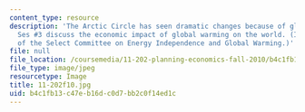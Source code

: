 ```yaml
---
content_type: resource
description: 'The Arctic Circle has seen dramatic changes because of global warming.
  Ses #3 discuss the economic impact of global warming on the world. (Image courtesy
  of the Select Committee on Energy Independence and Global Warming.)'
file: null
file_location: /coursemedia/11-202-planning-economics-fall-2010/b4c1fb13c47eb16dc0d7bb2c0f14ed1c_11-202f10.jpg
file_type: image/jpeg
resourcetype: Image
title: 11-202f10.jpg
uid: b4c1fb13-c47e-b16d-c0d7-bb2c0f14ed1c
---
```

